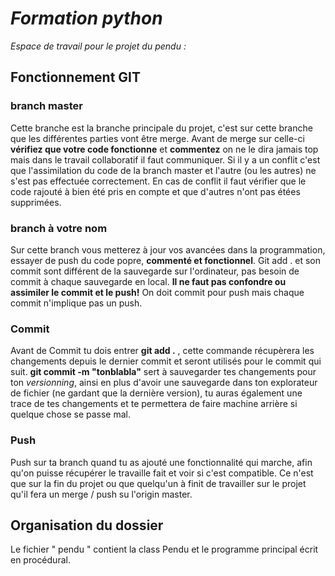 # __*Formation python*__

*Espace de travail pour le projet du pendu :*

## Fonctionnement GIT

### branch master
Cette branche est la branche principale du projet, c'est sur cette branche que les différentes parties vont être merge.
Avant de merge sur celle-ci **vérifiez que votre code fonctionne** et **commentez** on ne le dira jamais top mais dans le travail collaboratif il faut communiquer.
Si il y a un conflit c'est que l'assimilation du code de la branch master et l'autre (ou les autres) ne s'est pas effectuée correctement.
En cas de conflit il faut vérifier que le code rajouté à bien été pris en compte et que d'autres n'ont pas étées supprimées.
   
### branch à votre nom
Sur cette branch vous metterez à jour vos avancées dans la programmation, essayer de push du code popre, **commenté et fonctionnel**.
Git add . et son commit sont différent de la sauvegarde sur l'ordinateur, pas besoin de commit à chaque sauvegarde en local.
**Il ne faut pas confondre ou assimiler le commit et le push!** On doit commit pour push mais chaque commit n'implique pas un push.

### Commit 
Avant de Commit tu dois entrer __git add .__ , cette commande récupèrera les changements depuis le dernier commit et seront utilisés pour le commit qui suit.
__git commit -m "tonblabla"__ sert à sauvegarder tes changements pour ton *versionning*, ainsi en plus d'avoir une sauvegarde dans ton explorateur de fichier (ne gardant que la dernière version),
tu auras également une trace de tes changements et te permettera de faire machine arrière si quelque chose se passe mal.

### Push
Push sur ta branch quand tu as ajouté une fonctionnalité qui marche, afin qu'on puisse récupérer le travaille fait et voir si c'est compatible.
Ce n'est que sur la fin du projet ou que quelqu'un à finit de travailler sur le projet qu'il fera un merge / push su l'origin master.

## Organisation du dossier
Le fichier " pendu " contient la class Pendu et le programme principal écrit en procédural.


